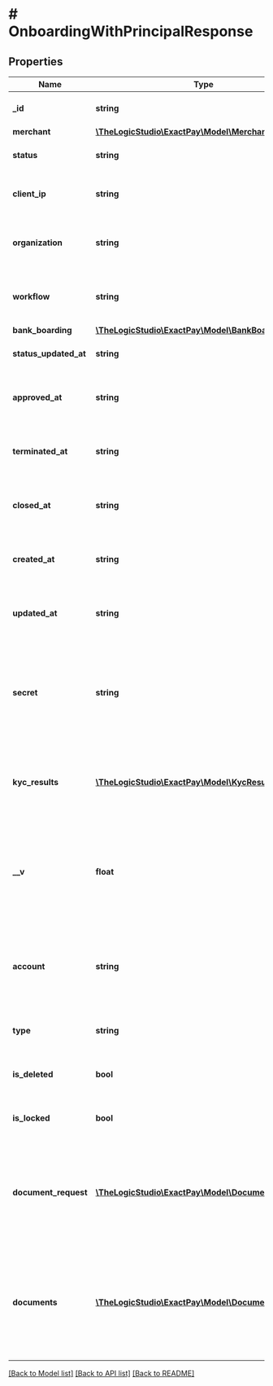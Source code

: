 # # OnboardingWithPrincipalResponse

## Properties

Name | Type | Description | Notes
------------ | ------------- | ------------- | -------------
**_id** | **string** | Onboarding Application identifier. | [optional]
**merchant** | [**\TheLogicStudio\ExactPay\Model\Merchant**](Merchant.md) |  | [optional]
**status** | **string** | The status of the Onboarding Application. | [optional]
**client_ip** | **string** | The IP address of the client who sent the Onboarding Application. | [optional]
**organization** | **string** | The ID of the Organization who onboarded this Organization or the Account. | [optional]
**workflow** | **string** | The ID of the Workflow used to onboard the Organization or the Account. | [optional]
**bank_boarding** | [**\TheLogicStudio\ExactPay\Model\BankBoarding**](BankBoarding.md) |  | [optional]
**status_updated_at** | **string** | The date and time when the status was last updated. | [optional]
**approved_at** | **string** | The date and time when the Onboarding Application was approved. | [optional]
**terminated_at** | **string** | The date and time when the Organization or Account was terminated. | [optional]
**closed_at** | **string** | The date and time when the Organization or Account was closed. | [optional]
**created_at** | **string** | The date and time when the Onboarding Application was created. | [optional]
**updated_at** | **string** | The date and time when the Onboarding Application was updated. | [optional]
**secret** | **string** | The secret associated with the Onboarding Application. This field will be available only when the secret is assigned to the Onboarding Application. | [optional]
**kyc_results** | [**\TheLogicStudio\ExactPay\Model\KycResults[]**](KycResults.md) | List of Rules executed or being executed as part of configured Workflow to Onboard the Account. | [optional]
**__v** | **float** | Version of the Onboarding Application, when ever an Onboarding Application is updated or ran through some process the version value will be incremented | [optional]
**account** | **string** | Account Identifier assigned by Exact Payments systems when the Workflow checks are passed and account created in Exact Payments system. | [optional]
**type** | **string** | The type of the Onboarded entity. | [optional] [default to 'account']
**is_deleted** | **bool** | Indicates whether the Onboarding Application is soft deleted/deactivated. | [optional]
**is_locked** | **bool** | Indicates whether the Onboarding Application is Locked. | [optional]
**document_request** | [**\TheLogicStudio\ExactPay\Model\DocumentRequest[]**](DocumentRequest.md) | List of Document Request sent for the Onboarding Application. This field will be populated only when the Document Requests are made through Exact Payment systems. | [optional]
**documents** | [**\TheLogicStudio\ExactPay\Model\Document[]**](Document.md) | List of Documents uploaded for the Onboarding Application. This field will be populated only when the Documents are uploaded through Exact Payment systems. | [optional]

[[Back to Model list]](../../README.md#models) [[Back to API list]](../../README.md#endpoints) [[Back to README]](../../README.md)
